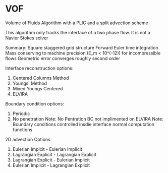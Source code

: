 # VOF
Volume of Fluids Algorithm with a PLIC and a split advection scheme

This algorithm only tracks the interface of a two phase flow. It is not a Navier Stokes solver

Summary:
Square staggered grid structure
Forward Euler time integration
Mass conserving to machine precision (E_m < 10^(-12)) for incompressible flows
Geometric error converges roughly second order

Interface reconstruction options:
  1) Centered Columns Method
  2) Youngs' Method
  3) Mixed Youngs Centered
  4) ELVIRA

Boundary condition options:
  1) Periodic
  2) No penetration
  Note: No Pentration BC not implimented on ELVIRA
  Note: Boundary conditions controlled insdie interface normal computation functions

2D advection Options
  1) Eulerian Implcit - Eulerian Implicit
  2) Lagrangian Explicit - Lagrangian Explicit
  3) Lagrangian Explicit - Eulerian Implicit
  4) Eulerian Implicit - Lagrangian Explicit

